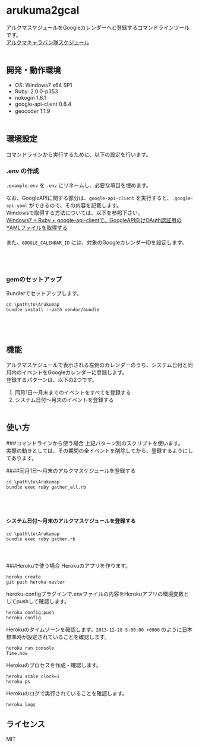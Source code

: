 arukuma2gcal
============

アルクマスケジュールをGoogleカレンダーへと登録するコマンドラインツールです。  
[アルクマキャラバン隊スケジュール](http://arukuma.jp/schedule/)
　  
　  

開発・動作環境
----------

* OS: Windows7 x64 SP1
* Ruby: 2.0.0-p353
* nokogiri 1.6.1 
* google-api-client 0.6.4
* geocoder 1.1.9 
　  
　  

環境設定
----------
コマンドラインから実行するために、以下の設定を行います。

### .env の作成
`.example.env` を `.env` にリネームし、必要な項目を埋めます。

なお、GoogleAPIに関する部分は、`google-api-client` を実行すると、`.google-api.yaml` ができるので、その内容を記載します。  
Windowsで取得する方法については、以下を参照下さい。  
[Windows7 + Ruby + google-api-clientで、GoogleAPI向けOAuth認証用のYAMLファイルを取得する](http://d.hatena.ne.jp/thinkAmi/20131218/1387317778)
　  
　  
また、`GOOGLE_CALENDAR_ID` には、対象のGoogleカレンダーIDを設定します。

　  
　  

### gemのセットアップ
Bundlerでセットアップします。

    cd \path\to\Arukumap
    bundle install --path vendor/bundle
　  
　  

機能
----------
アルクマスケジュールで表示される左側のカレンダーのうち、システム日付と同月内のイベントをGoogleカレンダーに登録します。  
登録するパターンは、以下の2つです。

1. 同月1日～月末までのイベントをすべてを登録する
2. システム日付～月末のイベントを登録する
　  
　  

使い方
----------
###コマンドラインから使う場合
上記パターン別のスクリプトを使います。  
実際の動きとしては、その期間の全イベントを削除してから、登録するようにしてあります。

####同月1日～月末のアルクマスケジュールを登録する

    cd \path\to\Arukumap
    bundle exec ruby gather_all.rb
　  
　  


#### システム日付～月末のアルクマスケジュールを登録する
    cd \path\to\Arukumap
    bundle exec ruby gather.rb
　  
　  
###Herokuで使う場合
Herokuのアプリを作ります。

    heroku create
    git push heroku master

heroku-configプラグインで.envファイルの内容をHerokuアプリの環境変数としてpushして確認します。

    heroku config:push
    heroku config

Herokuのタイムゾーンを確認します。`2013-12-28 5:00:00 +0900` のように日本標準時が設定されていることを確認します。

    heroku run console
    Time.now

Herokuのプロセスを作成・確認します。

    heroku scale clock=1
    heroku ps

Herokuのログで実行されていることを確認します。

    heroku logs


ライセンス
----------
MIT